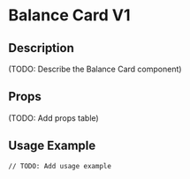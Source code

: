 # Balance Card V1

## Description

(TODO: Describe the Balance Card component)

## Props

(TODO: Add props table)

## Usage Example

```tsx
// TODO: Add usage example
``` 